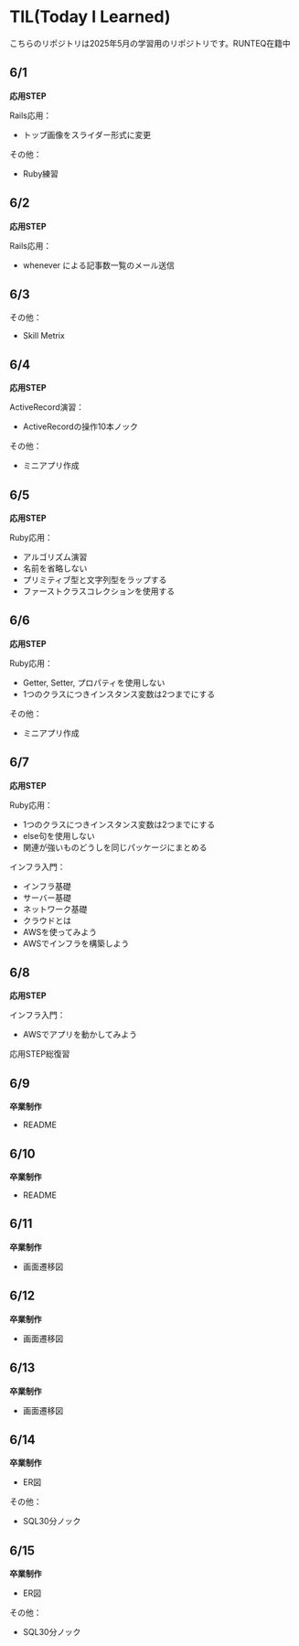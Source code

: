# TIL(Today I Learned)

こちらのリポジトリは2025年5月の学習用のリポジトリです。RUNTEQ在籍中

## 6/1
**応用STEP**

Rails応用：
- トップ画像をスライダー形式に変更

その他：
- Ruby練習

## 6/2
**応用STEP**

Rails応用：
- whenever による記事数一覧のメール送信

## 6/3

その他：
- Skill Metrix

## 6/4
**応用STEP**

ActiveRecord演習：
- ActiveRecordの操作10本ノック

その他：
- ミニアプリ作成

## 6/5
**応用STEP**

Ruby応用：
- アルゴリズム演習
- 名前を省略しない
- プリミティブ型と文字列型をラップする
- ファーストクラスコレクションを使用する

## 6/6
**応用STEP**

Ruby応用：
- Getter, Setter, プロパティを使用しない
- 1つのクラスにつきインスタンス変数は2つまでにする

その他：
- ミニアプリ作成

## 6/7
**応用STEP**

Ruby応用：
- 1つのクラスにつきインスタンス変数は2つまでにする
- else句を使用しない
- 関連が強いものどうしを同じパッケージにまとめる

インフラ入門：
- インフラ基礎
- サーバー基礎
- ネットワーク基礎
- クラウドとは
- AWSを使ってみよう
- AWSでインフラを構築しよう

## 6/8
**応用STEP**

インフラ入門：
- AWSでアプリを動かしてみよう

応用STEP総復習

## 6/9
**卒業制作**

- README

## 6/10
**卒業制作**

- README

## 6/11
**卒業制作**

- 画面遷移図

## 6/12
**卒業制作**

- 画面遷移図

## 6/13
**卒業制作**

- 画面遷移図

## 6/14
**卒業制作**

- ER図

その他：
- SQL30分ノック

## 6/15
**卒業制作**

- ER図

その他：
- SQL30分ノック
